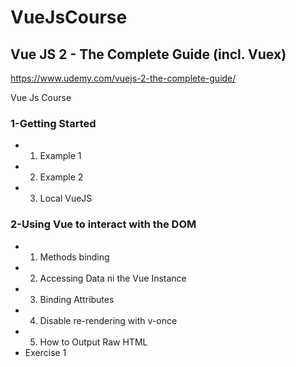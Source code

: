 # VueJsCourse 
## Vue JS 2 - The Complete Guide (incl. Vuex)

https://www.udemy.com/vuejs-2-the-complete-guide/


Vue Js Course


### 1-Getting Started

- 1. Example 1
- 2. Example 2
- 3. Local VueJS


### 2-Using Vue to interact with the DOM

- 1. Methods binding
- 2. Accessing Data ni the Vue Instance
- 3. Binding Attributes
- 4. Disable re-rendering with v-once
- 5. How to Output Raw HTML
- Exercise 1
